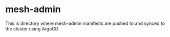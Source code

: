 # mesh-admin

This is directory where mesh-admin manifests are pushed to and synced to the cluster using ArgoCD